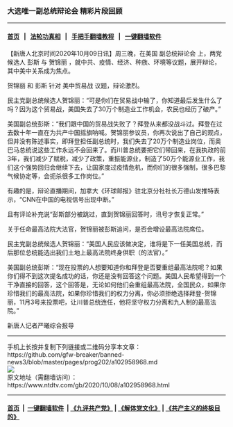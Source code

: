 ### 大选唯一副总统辩论会 精彩片段回顾
------------------------

#### [首页](https://github.com/gfw-breaker/banned-news3/blob/master/README.md) &nbsp;&nbsp;|&nbsp;&nbsp; [法轮功真相](https://github.com/begood0513/basic/blob/master/README.md)  &nbsp;&nbsp;|&nbsp;&nbsp; [手把手翻墙教程](https://github.com/gfw-breaker/guides/wiki)  &nbsp;&nbsp;|&nbsp;&nbsp; [一键翻墙软件](https://github.com/gfw-breaker/nogfw/blob/master/README.md)  



<div><div class="post_content" itemprop="articleBody">
 <p>
  【新唐人北京时间2020年10月09日讯】周三晚，在美国
  <ok href="https://www.ntdtv.com/gb/副总统辩论会.htm">
   副总统辩论会
  </ok>
  上，两党候选人
  <ok href="https://www.ntdtv.com/gb/彭斯.htm">
   彭斯
  </ok>
  与
  <ok href="https://www.ntdtv.com/gb/贺锦丽.htm">
   贺锦丽
  </ok>
  ，就中共、疫情、经济、种族、环境等议题，展开辩论，其中美中关系成为焦点。
 </p>
 <p>
  <ok href="https://www.ntdtv.com/gb/贺锦丽.htm">
   贺锦丽
  </ok>
  和
  <ok href="https://www.ntdtv.com/gb/彭斯.htm">
   彭斯
  </ok>
  针对
  <ok href="https://www.ntdtv.com/gb/美中贸易战.htm">
   美中贸易战
  </ok>
  议题，辩论激烈。
 </p>
 <p>
  民主党副总统候选人贺锦丽：“可是你们在贸易战中输了，你知道最后发生什么了吗？因为这个贸易战，美国失去了30万个制造业工作机会，农民也经历了破产。”
 </p>
 <p>
  美国副总统彭斯：“我们跟中国的贸易战失败了？拜登从来都没战斗过。拜登在过去数十年一直在为共产中国摇旗呐喊。贺锦丽参议员，你再次说出了自己的观点，但并没有陈述事实，即拜登担任副总统时，我们失去了20万个制造业岗位，而奥巴马总统说这些工作永远不会回来了。而川普总统要把它们带回来，在我执政的前3年，我们减少了赋税，减少了政策，重振能源业，制造了50万个能源业工作，我们这个强势回归会继续下去，让国家度过疫情危机，而你们的很多强制，很多巴黎气候协定等，会扼杀很多工作岗位。”
 </p>
 <p>
  有趣的是，辩论直播期间，加拿大《环球邮报》驻北京分社社长万德山发推特表示，“CNN在中国的电视信号出现中断。”
 </p>
 <p>
  且有评论补充说“彭斯部分被跳过，直到贺锦丽回答时，讯号才恢复正常。”
 </p>
 <p>
  关于任命最高法院大法官，贺锦丽被彭斯追问，是否会增设最高法院席位。
 </p>
 <p>
  民主党副总统候选人贺锦丽：“美国人民应该做决定，谁将是下一任美国总统，而后那位总统能选出我们土地上最高法院终身供职（的法官）。”
 </p>
 <p>
  美国副总统彭斯：“现在投票的人想要知道你和拜登是否要重组最高法院呢？如果你们得不到这次提名成功的话，你还是没有回答这个问题。美国人民希望得到一个干净直接的回答，这个回答是，无论如何他们会重组最高法院，全国民众，如果你珍惜我们的最高法院，如果你珍惜我们的权力分离，你必须拒绝选择拜登-贺锦丽，11月3号来投票吧，让川普总统连任，他将坚守权力分离和九人制的最高法院。”
 </p>
 <p>
  新唐人记者严曦综合报导
 </p>
 <div class="single_ad">
 </div>
</div>
</div>
<hr/>
手机上长按并复制下列链接或二维码分享本文章：<br/>
https://github.com/gfw-breaker/banned-news3/blob/master/pages/prog202/a102958968.md <br/>
<a href='https://github.com/gfw-breaker/banned-news3/blob/master/pages/prog202/a102958968.md'><img src='https://github.com/gfw-breaker/banned-news3/blob/master/pages/prog202/a102958968.md.png'/></a> <br/>
原文地址（需翻墙访问）：https://www.ntdtv.com/gb/2020/10/08/a102958968.html


------------------------
#### [首页](https://github.com/gfw-breaker/banned-news3/blob/master/README.md) &nbsp;|&nbsp; [一键翻墙软件](https://github.com/gfw-breaker/nogfw/blob/master/README.md) &nbsp;| [《九评共产党》](https://github.com/gfw-breaker/9ping.md/blob/master/README.md#九评之一评共产党是什么) | [《解体党文化》](https://github.com/gfw-breaker/jtdwh.md/blob/master/README.md) | [《共产主义的终极目的》](https://github.com/gfw-breaker/gczydzjmd.md/blob/master/README.md)


<img src='http://gfw-breaker.win/banned-news3/pages/prog202/a102958968.md' width='0px' height='0px'/>
